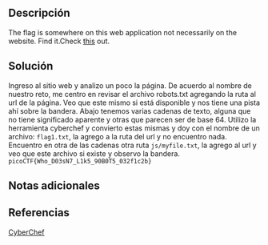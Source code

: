 
## Descripción

The flag is somewhere on this web application not necessarily on the website. Find it.Check [this](http://saturn.picoctf.net:54562/) out.

## Solución

Ingreso al sitio web y analizo un poco la página.
De acuerdo al nombre de nuestro reto, me centro en revisar el archivo robots.txt agregando la ruta al url de la página.
Veo que este mismo si está disponible y nos tiene una pista ahí sobre la bandera.
Abajo tenemos varias cadenas de texto, alguna que no tiene significado aparente y otras que parecen ser de base 64.
Utilizo la herramienta cyberchef y convierto estas mismas y doy con el nombre de un archivo: `flag1.txt`, la agrego a la ruta del url y no encuentro nada.
Encuentro en otra de las cadenas otra ruta `js/myfile.txt`, la agrego al url y veo que este archivo si existe y observo la bandera.
`picoCTF{Who_D03sN7_L1k5_90B0T5_032f1c2b}`

## Notas adicionales


## Referencias

[CyberChef](https://gchq.github.io/CyberChef/)
